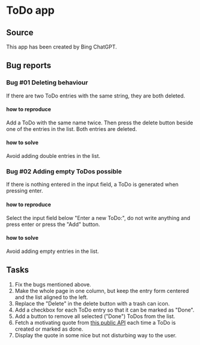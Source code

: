 # ToDo app

## Source
This app has been created by Bing ChatGPT.

## Bug reports

### Bug #01 Deleting behaviour
If there are two ToDo entries with the same string, they are both deleted.
#### how to reproduce
Add a ToDo with the same name twice. Then press the delete button beside one of the entries in the list. Both entries are deleted.
#### how to solve
Avoid adding double entries in the list.

### Bug #02 Adding empty ToDos possible
If there is nothing entered in the input field, a ToDo is generated when pressing enter. 
#### how to reproduce
Select the input field below "Enter a new ToDo:", do not write anything and press enter or press the "Add" button.
#### how to solve
Avoid adding empty entries in the list.

## Tasks
1. Fix the bugs mentioned above. 
2. Make the whole page in one column, but keep the entry form centered and the list aligned to the left.
3. Replace the "Delete" in the delete button with a trash can icon.
4. Add a checkbox for each ToDo entry so that it can be marked as "Done".
5. Add a button to remove all selected ("Done") ToDos from the list.
6. Fetch a motivating quote from [this public API](https://api.goprogram.ai/inspiration/docs/) each time a ToDo is created or marked as done.
7. Display the quote in some nice but not disturbing way to the user.
